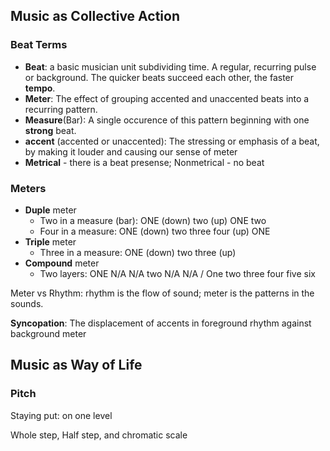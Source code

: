 ## Music as Collective Action

### Beat Terms

* **Beat**: a basic musician unit subdividing time. A regular, recurring pulse or background. The quicker beats succeed each other, the faster **tempo**.
* **Meter**: The effect of grouping accented and unaccented beats into a recurring pattern.
* **Measure**(Bar): A single occurence of this pattern beginning with one **strong** beat.
* **accent** (accented or unaccented): The stressing or emphasis of a beat, by making it louder and causing our sense of meter
* **Metrical** - there is a beat presense; Nonmetrical - no beat

### Meters

* **Duple** meter
  * Two in a measure (bar): ONE (down) two (up) ONE two
  * Four in a measure: ONE (down) two three four (up) ONE
* **Triple** meter
  * Three in a measure: ONE (down) two three (up)
* **Compound** meter
  * Two layers: ONE N/A N/A two N/A N/A / One two three four five six

Meter vs Rhythm: rhythm is the flow of sound; meter is the patterns in the sounds.

**Syncopation**: The displacement of accents in foreground rhythm against background meter

## Music as Way of Life

### Pitch
Staying put: on one level

Whole step, Half step, and chromatic scale